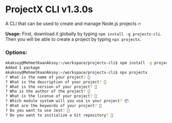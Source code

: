 # ProjectX CLI v1.3.0s

A CLI that can be used to create and manage Node.js projects 🔥

**Usage:** First, download it globally by typing `npm install -g projectx-cli`. Then you will be able to create a project by typing `npx projectx`.

### Options:

```bash
mkaksoy@MehmetKaanAksoy:~/workspace/projectx-cli$ npm install -g projectx
Added 1 package
mkaksoy@MehmetKaanAksoy:~/workspace/projectx-cli$ npx projectx
? What is the name of your project? 🎉
? What is the description of your project? 📝
? What is the version of your project? 🔢
? Who is the author of the project? 👤
? What is the license of your project? 📜
? Which module system will you use in your project? 📦
? What are the keywords of your project? 🔑
? Do you want to use Jest? 🤔
? Do you want to initialize a Git repository? 🚀

```
